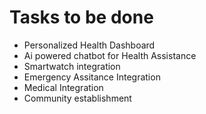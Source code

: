 # Tasks to be done

- Personalized Health Dashboard
- Ai powered chatbot for Health Assistance
- Smartwatch integration
- Emergency Assitance Integration
- Medical Integration
- Community establishment